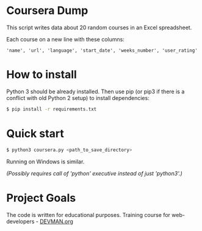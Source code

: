 # Coursera Dump

This script writes data about 20 random courses in an Excel spreadsheet.

Each course on a new line with these columns:

```'name', 'url', 'language', 'start_date', 'weeks_number', 'user_rating'```

# How to install

Python 3 should be already installed. Then use pip (or pip3 if there is a conflict with old Python 2 setup) to install dependencies:

```bash
$ pip install -r requirements.txt
```
# Quick start

```bash
$ python3 coursera.py <path_to_save_directory>
```
Running on Windows is similar.

*(Possibly requires call of 'python' executive instead of just 'python3'.)*


# Project Goals

The code is written for educational purposes. Training course for web-developers - [DEVMAN.org](https://devman.org)
